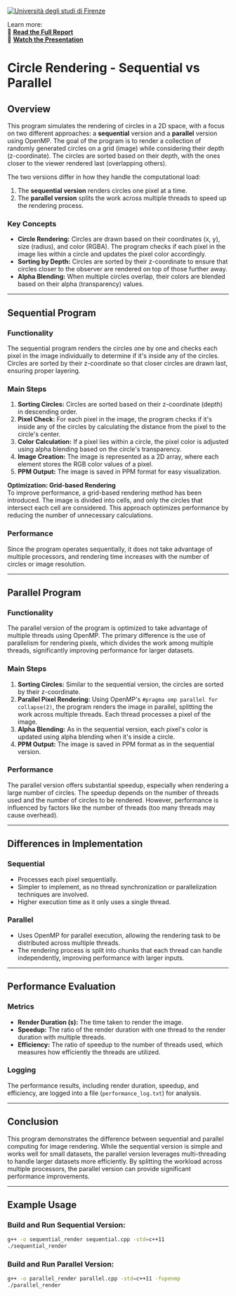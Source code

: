 [![Università degli studi di Firenze](https://i.imgur.com/1NmBfH0.png)](https://ingegneria.unifi.it)

Learn more:  
📄 **[Read the Full Report](https://github.com/mattiamarilli/CircleRenderer/blob/main/reports/CircleRendererReport.pdf)**  
🎥 **[Watch the Presentation](https://github.com/mattiamarilli/CircleRenderer/blob/main/reports/CircleRendererPresentation.pdf)**

# Circle Rendering - Sequential vs Parallel
## Overview

This program simulates the rendering of circles in a 2D space, with a focus on two different approaches: a **sequential** version and a **parallel** version using OpenMP. The goal of the program is to render a collection of randomly generated circles on a grid (image) while considering their depth (z-coordinate). The circles are sorted based on their depth, with the ones closer to the viewer rendered last (overlapping others).

The two versions differ in how they handle the computational load:
1. The **sequential version** renders circles one pixel at a time.
2. The **parallel version** splits the work across multiple threads to speed up the rendering process.

### Key Concepts
- **Circle Rendering:** Circles are drawn based on their coordinates (x, y), size (radius), and color (RGBA). The program checks if each pixel in the image lies within a circle and updates the pixel color accordingly.
- **Sorting by Depth:** Circles are sorted by their z-coordinate to ensure that circles closer to the observer are rendered on top of those further away.
- **Alpha Blending:** When multiple circles overlap, their colors are blended based on their alpha (transparency) values.

---

## Sequential Program

### Functionality
The sequential program renders the circles one by one and checks each pixel in the image individually to determine if it's inside any of the circles. Circles are sorted by their z-coordinate so that closer circles are drawn last, ensuring proper layering.

### Main Steps
1. **Sorting Circles:** Circles are sorted based on their z-coordinate (depth) in descending order.
2. **Pixel Check:** For each pixel in the image, the program checks if it's inside any of the circles by calculating the distance from the pixel to the circle's center.
3. **Color Calculation:** If a pixel lies within a circle, the pixel color is adjusted using alpha blending based on the circle's transparency.
4. **Image Creation:** The image is represented as a 2D array, where each element stores the RGB color values of a pixel.
5. **PPM Output:** The image is saved in PPM format for easy visualization.

**Optimization: Grid-based Rendering**  
To improve performance, a grid-based rendering method has been introduced. The image is divided into cells, and only the circles that intersect each cell are considered. This approach optimizes performance by reducing the number of unnecessary calculations.


### Performance
Since the program operates sequentially, it does not take advantage of multiple processors, and rendering time increases with the number of circles or image resolution.

---

## Parallel Program

### Functionality
The parallel version of the program is optimized to take advantage of multiple threads using OpenMP. The primary difference is the use of parallelism for rendering pixels, which divides the work among multiple threads, significantly improving performance for larger datasets.

### Main Steps
1. **Sorting Circles:** Similar to the sequential version, the circles are sorted by their z-coordinate.
2. **Parallel Pixel Rendering:** Using OpenMP's `#pragma omp parallel for collapse(2)`, the program renders the image in parallel, splitting the work across multiple threads. Each thread processes a pixel of the image.
3. **Alpha Blending:** As in the sequential version, each pixel's color is updated using alpha blending when it's inside a circle.
4. **PPM Output:** The image is saved in PPM format as in the sequential version.

### Performance
The parallel version offers substantial speedup, especially when rendering a large number of circles. The speedup depends on the number of threads used and the number of circles to be rendered. However, performance is influenced by factors like the number of threads (too many threads may cause overhead).

---

## Differences in Implementation

### Sequential
- Processes each pixel sequentially.
- Simpler to implement, as no thread synchronization or parallelization techniques are involved.
- Higher execution time as it only uses a single thread.

### Parallel
- Uses OpenMP for parallel execution, allowing the rendering task to be distributed across multiple threads.
- The rendering process is split into chunks that each thread can handle independently, improving performance with larger inputs.

---

## Performance Evaluation

### Metrics
- **Render Duration (s):** The time taken to render the image.
- **Speedup:** The ratio of the render duration with one thread to the render duration with multiple threads.
- **Efficiency:** The ratio of speedup to the number of threads used, which measures how efficiently the threads are utilized.

### Logging
The performance results, including render duration, speedup, and efficiency, are logged into a file (`performance_log.txt`) for analysis.

---

## Conclusion

This program demonstrates the difference between sequential and parallel computing for image rendering. While the sequential version is simple and works well for small datasets, the parallel version leverages multi-threading to handle larger datasets more efficiently. By splitting the workload across multiple processors, the parallel version can provide significant performance improvements.

---

## Example Usage

### Build and Run Sequential Version:
```bash
g++ -o sequential_render sequential.cpp -std=c++11
./sequential_render
```

### Build and Run Parallel Version:
```bash
g++ -o parallel_render parallel.cpp -std=c++11 -fopenmp
./parallel_render
```
